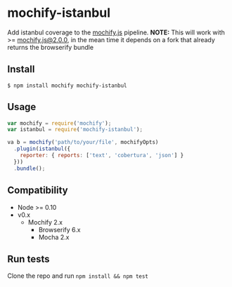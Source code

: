 mochify-istanbul
=====================

Add istanbul coverage to the [mochify.js](https://github.com/mantoni/mochify.js) pipeline.
**NOTE:** This will work with >= mochify.js@2.0.0, in the mean time it depends on a fork that already returns the browserify bundle

## Install

```
$ npm install mochify mochify-istanbul
```

## Usage

```javascript
var mochify = require('mochify');
var istanbul = require('mochify-istanbul');

va b = mochify('path/to/your/file', mochifyOpts)
  .plugin(istanbul({
    reporter: { reports: ['text', 'cobertura', 'json'] }
  }))
  .bundle();
```

## Compatibility
 - Node >= 0.10
 - v0.x
    - Mochify 2.x
        - Browserify 6.x
        - Mocha 2.x


## Run tests
Clone the repo and run ```npm install && npm test```
